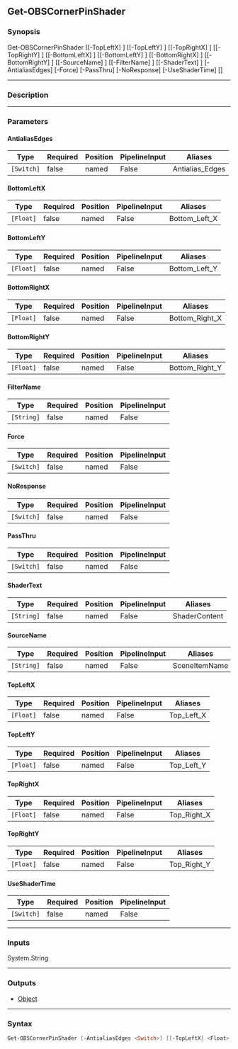 Get-OBSCornerPinShader
----------------------

### Synopsis
Get-OBSCornerPinShader [[-TopLeftX] <float>] [[-TopLeftY] <float>] [[-TopRightX] <float>] [[-TopRightY] <float>] [[-BottomLeftX] <float>] [[-BottomLeftY] <float>] [[-BottomRightX] <float>] [[-BottomRightY] <float>] [[-SourceName] <string>] [[-FilterName] <string>] [[-ShaderText] <string>] [-AntialiasEdges] [-Force] [-PassThru] [-NoResponse] [-UseShaderTime] [<CommonParameters>]

---

### Description

---

### Parameters
#### **AntialiasEdges**

|Type      |Required|Position|PipelineInput|Aliases        |
|----------|--------|--------|-------------|---------------|
|`[Switch]`|false   |named   |False        |Antialias_Edges|

#### **BottomLeftX**

|Type     |Required|Position|PipelineInput|Aliases      |
|---------|--------|--------|-------------|-------------|
|`[Float]`|false   |named   |False        |Bottom_Left_X|

#### **BottomLeftY**

|Type     |Required|Position|PipelineInput|Aliases      |
|---------|--------|--------|-------------|-------------|
|`[Float]`|false   |named   |False        |Bottom_Left_Y|

#### **BottomRightX**

|Type     |Required|Position|PipelineInput|Aliases       |
|---------|--------|--------|-------------|--------------|
|`[Float]`|false   |named   |False        |Bottom_Right_X|

#### **BottomRightY**

|Type     |Required|Position|PipelineInput|Aliases       |
|---------|--------|--------|-------------|--------------|
|`[Float]`|false   |named   |False        |Bottom_Right_Y|

#### **FilterName**

|Type      |Required|Position|PipelineInput|
|----------|--------|--------|-------------|
|`[String]`|false   |named   |False        |

#### **Force**

|Type      |Required|Position|PipelineInput|
|----------|--------|--------|-------------|
|`[Switch]`|false   |named   |False        |

#### **NoResponse**

|Type      |Required|Position|PipelineInput|
|----------|--------|--------|-------------|
|`[Switch]`|false   |named   |False        |

#### **PassThru**

|Type      |Required|Position|PipelineInput|
|----------|--------|--------|-------------|
|`[Switch]`|false   |named   |False        |

#### **ShaderText**

|Type      |Required|Position|PipelineInput|Aliases      |
|----------|--------|--------|-------------|-------------|
|`[String]`|false   |named   |False        |ShaderContent|

#### **SourceName**

|Type      |Required|Position|PipelineInput|Aliases      |
|----------|--------|--------|-------------|-------------|
|`[String]`|false   |named   |False        |SceneItemName|

#### **TopLeftX**

|Type     |Required|Position|PipelineInput|Aliases   |
|---------|--------|--------|-------------|----------|
|`[Float]`|false   |named   |False        |Top_Left_X|

#### **TopLeftY**

|Type     |Required|Position|PipelineInput|Aliases   |
|---------|--------|--------|-------------|----------|
|`[Float]`|false   |named   |False        |Top_Left_Y|

#### **TopRightX**

|Type     |Required|Position|PipelineInput|Aliases    |
|---------|--------|--------|-------------|-----------|
|`[Float]`|false   |named   |False        |Top_Right_X|

#### **TopRightY**

|Type     |Required|Position|PipelineInput|Aliases    |
|---------|--------|--------|-------------|-----------|
|`[Float]`|false   |named   |False        |Top_Right_Y|

#### **UseShaderTime**

|Type      |Required|Position|PipelineInput|
|----------|--------|--------|-------------|
|`[Switch]`|false   |named   |False        |

---

### Inputs
System.String

---

### Outputs
* [Object](https://learn.microsoft.com/en-us/dotnet/api/System.Object)

---

### Syntax
```PowerShell
Get-OBSCornerPinShader [-AntialiasEdges <Switch>] [[-TopLeftX] <Float>] [[-TopLeftY] <Float>] [[-TopRightX] <Float>] [[-TopRightY] <Float>] [[-BottomLeftX] <Float>] [[-BottomLeftY] <Float>] [[-BottomRightX] <Float>] [[-BottomRightY] <Float>] [[-SourceName] <String>] [[-FilterName] <String>] [[-ShaderText] <String>] [-Force <Switch>] [-PassThru <Switch>] [-NoResponse <Switch>] [-UseShaderTime <Switch>] [<CommonParameters>]
```
